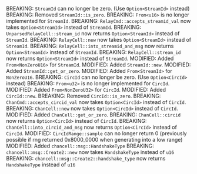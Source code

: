 BREAKING: `StreamId` can no longer be zero. (Use `Option<StreamId>` instead)
BREAKING: Removed `StreamId::is_zero`.
BREAKING: `From<u16>` is no longer implemented for `StreamId`.
BREAKING: `RelayCmd::accepts_streamid_val` now takes `Option<StreamId>` instead of `StreamId`.
BREAKING: `UnparsedRelayCell::stream_id` now returns `Option<StreamId>` instead of `StreamId`.
BREAKING: `RelayCell::new` now takes `Option<StreamId>` instead of `StreamId`.
BREAKING: `RelayCell::into_streamid_and_msg` now returns `Option<StreamId>` instead of `StreamId`.
BREAKING: `RelayCell::stream_id` now returns `Option<StreamId>` instead of `StreamId`.
MODIFIED: Added `From<NonZeroU16>` for `StreamId`.
MODIFIED: Added `StreamId::new`.
MODIFIED: Added `StreamId::get_or_zero`.
MODIFIED: Added `From<StreamId>` for `NonZeroU16`.
BREAKING: `CircId` can no longer be zero. (Use `Option<CircId>` instead)
BREAKING: `From<u32>` is no longer implemented for `CircId`.
MODIFIED: Added `From<NonZeroU32>` for `CircId`.
MODIFIED: Added `CircId::new`.
BREAKING: Removed `CircId::is_zero`.
BREAKING: `ChanCmd::accepts_circid_val` now takes `Option<CircId>` instead of `CircId`.
BREAKING: `ChanCell::new` now takes `Option<CircId>` instead of `CircId`.
MODIFIED: Added `ChanCell::get_or_zero`.
BREAKING: `ChanCell::circid` now returns `Option<CircId>` instead of `CircId`.
BREAKING: `ChanCell::into_circid_and_msg` now returns `Option<CircId>` instead of `CircId`.
MODIFIED: `CircIdRange::sample` can no longer return 0 (previously possible if rng returned 0x8000_0000 when generating into a low range)
MODIFIED: Added `chancell::msg::HandshakeType`
BREAKING: `chancell::msg::Create2::new` now takes `HandshakeType` instead of `u16`
BREAKING: `chancell::msg::Create2::handshake_type` now returns `HandshakeType` instead of `u16`
